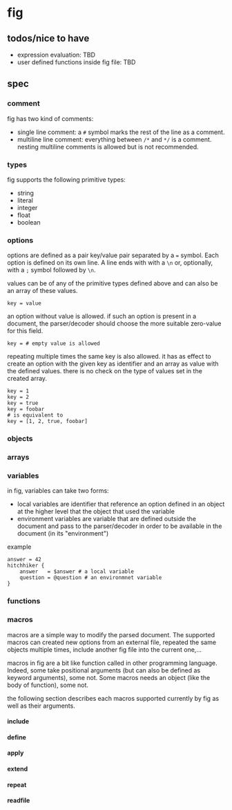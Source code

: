 # fig

## todos/nice to have

* expression evaluation: TBD
* user defined functions inside fig file: TBD

## spec

### comment

fig has two kind of comments:

* single line comment: a `#` symbol marks the rest of the line as a comment.
* multiline line comment: everything between `/*` and `*/` is a comment. nesting multiline comments is allowed but is not recommended.

### types

fig supports the following primitive types:

* string
* literal
* integer
* float
* boolean

### options

options are defined as a pair  key/value pair separated by a `=` symbol. Each option is defined on its own line. A line ends with with a `\n` or, optionally, with a `;` symbol followed by `\n`.

values can be of any of the primitive types defined above and can also be an array of these values.

```
key = value
```

an option without value is allowed. if such an option is present in a document, the parser/decoder should choose the more suitable zero-value for this field.

```
key = # empty value is allowed
```

repeating multiple times the same key is also allowed. it has as effect to create an option with the given key as identifier and an array as value with the defined values. there is no check on the type of values set in the created array.

```
key = 1
key = 2
key = true
key = foobar
# is equivalent to
key = [1, 2, true, foobar]
```

### objects

### arrays

### variables

in fig, variables can take two forms:

* local variables are identifier that reference an option defined in an object at the higher level that the object that used the variable
* environment variables are variable that are defined outside the document and pass to the parser/decoder in order to be available in the document (in its "environment")

example
```
answer = 42
hitchhiker {
    answer   = $answer # a local variable
    question = @question # an environmnet variable
}
```

### functions

### macros

macros are a simple way to modify the parsed document. The supported macros can created new options from an external file, repeated the same objects multiple times, include another fig file into the current one,...

macros in fig are a bit like function called in other programming language. Indeed, some take positional arguments (but can also be defined as keyword arguments), some not. Some macros needs an object (like the body of function), some not.

the following section describes each macros supported currently by fig as well as their arguments.

#### include

#### define

#### apply

#### extend

#### repeat

#### readfile
